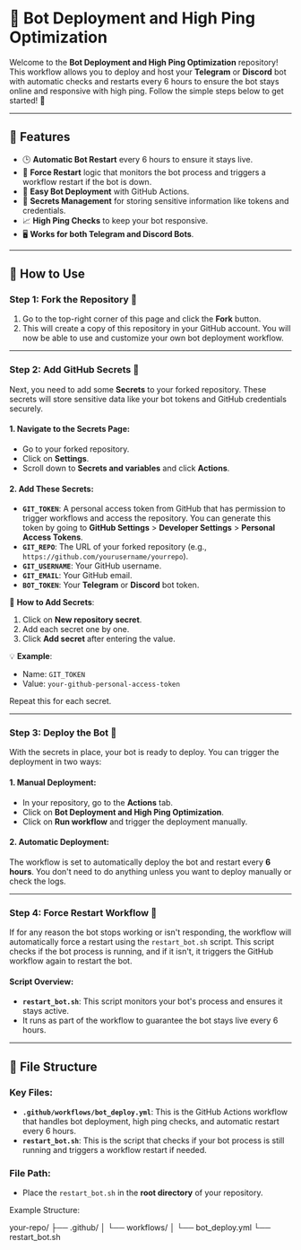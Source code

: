 # 🚀 Bot Deployment and High Ping Optimization

Welcome to the **Bot Deployment and High Ping Optimization** repository! This workflow allows you to deploy and host your **Telegram** or **Discord** bot with automatic checks and restarts every 6 hours to ensure the bot stays online and responsive with high ping. Follow the simple steps below to get started! 🎉

---

## 🔧 Features

- 🕒 **Automatic Bot Restart** every 6 hours to ensure it stays live.
- 🔄 **Force Restart** logic that monitors the bot process and triggers a workflow restart if the bot is down.
- 🚀 **Easy Bot Deployment** with GitHub Actions.
- 🔑 **Secrets Management** for storing sensitive information like tokens and credentials.
- 📈 **High Ping Checks** to keep your bot responsive.
- 🖥️ **Works for both Telegram and Discord Bots**.

---

## 📝 How to Use

### Step 1: **Fork the Repository** 🍴

1. Go to the top-right corner of this page and click the **Fork** button.
2. This will create a copy of this repository in your GitHub account. You will now be able to use and customize your own bot deployment workflow.

---

### Step 2: **Add GitHub Secrets** 🔐

Next, you need to add some **Secrets** to your forked repository. These secrets will store sensitive data like your bot tokens and GitHub credentials securely.

#### 1. **Navigate to the Secrets Page**:
   - Go to your forked repository.
   - Click on **Settings**.
   - Scroll down to **Secrets and variables** and click **Actions**.

#### 2. **Add These Secrets**:

- **`GIT_TOKEN`**: A personal access token from GitHub that has permission to trigger workflows and access the repository. You can generate this token by going to **GitHub Settings** > **Developer Settings** > **Personal Access Tokens**.
- **`GIT_REPO`**: The URL of your forked repository (e.g., `https://github.com/yourusername/yourrepo`).
- **`GIT_USERNAME`**: Your GitHub username.
- **`GIT_EMAIL`**: Your GitHub email.
- **`BOT_TOKEN`**: Your **Telegram** or **Discord** bot token.

🔑 **How to Add Secrets**:
1. Click on **New repository secret**.
2. Add each secret one by one.
3. Click **Add secret** after entering the value.

💡 **Example**:
   - Name: `GIT_TOKEN`
   - Value: `your-github-personal-access-token`

Repeat this for each secret.

---

### Step 3: **Deploy the Bot** 🚀

With the secrets in place, your bot is ready to deploy. You can trigger the deployment in two ways:

#### 1. **Manual Deployment**: 

- In your repository, go to the **Actions** tab.
- Click on **Bot Deployment and High Ping Optimization**.
- Click on **Run workflow** and trigger the deployment manually.

#### 2. **Automatic Deployment**:

The workflow is set to automatically deploy the bot and restart every **6 hours**. You don't need to do anything unless you want to deploy manually or check the logs.

---

### Step 4: **Force Restart Workflow** 🔄

If for any reason the bot stops working or isn't responding, the workflow will automatically force a restart using the `restart_bot.sh` script. This script checks if the bot process is running, and if it isn't, it triggers the GitHub workflow again to restart the bot.

#### Script Overview:
- **`restart_bot.sh`**: This script monitors your bot's process and ensures it stays active.
- It runs as part of the workflow to guarantee the bot stays live every 6 hours.

---

## 📁 File Structure

### Key Files:

- **`.github/workflows/bot_deploy.yml`**: This is the GitHub Actions workflow that handles bot deployment, high ping checks, and automatic restart every 6 hours.
- **`restart_bot.sh`**: This is the script that checks if your bot process is still running and triggers a workflow restart if needed.

### File Path:

- Place the `restart_bot.sh` in the **root directory** of your repository.

Example Structure:

your-repo/ ├── .github/ │ └── workflows/ │ └── bot_deploy.yml └── restart_bot.sh
